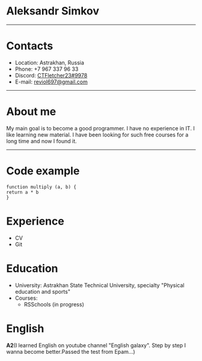 # Aleksandr Simkov

*****

# Contacts
* Location: Astrakhan, Russia
* Phone: +7 967 337 96 33
* Discord: [CTFletcher23#9978](https://discordapp.com/users/CTFletcher23#9978/)
* E-mail: reviol697@gmail.com

*****

# About me
My main goal is to become a good programmer. I have no experience in IT. I like learning new material. I have been looking for such free courses for a long time and now I found it.

*****

# Code example
```
function multiply (a, b) {
return a * b
}

```

# Experience
* CV
* Git

# Education
* University: Astrakhan State Technical University, specialty "Physical education and sports"
* Courses:
    + RSSchools (in progress)

# English
**A2**(I learned English on youtube channel "English galaxy". Step by step I wanna become better.Passed the test from Epam...)


